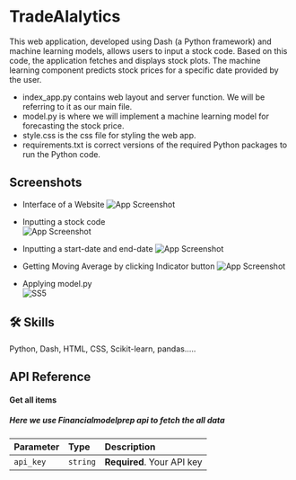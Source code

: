 
# TradeAIalytics

This web application, developed using Dash (a Python framework) and machine learning models, allows users to input a stock code. Based on this code, the application fetches and displays stock plots. The machine learning component predicts stock prices for a specific date provided by the user.  
+ index_app.py contains web layout and server function. We will be referring to it as our main file.
+ model.py is where we will implement a machine learning model for forecasting the stock price.
+ style.css is the css file for styling the web app.
+ requirements.txt is correct versions of the required Python packages to run the Python code.


## Screenshots
+ Interface of a Website
![App Screenshot](https://github.com/DG492003/TradeAIalytics/assets/113435632/30d2196e-38b5-4626-94c8-044ecabe249f)  
  
+ Inputting a stock code  
![App Screenshot](https://github.com/DG492003/TradeAIalytics/assets/113435632/45673979-cd9b-480d-95e6-87d91602d65f)  
  
+ Inputting a start-date and end-date
![App Screenshot](https://github.com/DG492003/TradeAIalytics/assets/113435632/308b13e4-c4e5-4820-bd97-7b5dad5e017b)  

+ Getting Moving Average by clicking Indicator button
![App Screenshot](https://github.com/DG492003/TradeAIalytics/assets/113435632/0acb453c-c5b5-450b-9576-534b915f01b6)

+ Applying model.py         
![SS5](https://github.com/DG492003/TradeAIalytics/assets/113435632/773f9beb-7e8f-4a99-a680-8559f0a2e1e5)





## 🛠 Skills
Python, Dash, HTML, CSS, Scikit-learn, pandas.....


## API Reference

#### Get all items
##### Here we use Financialmodelprep api to fetch the all data
#### 
| Parameter | Type     | Description                |
| :-------- | :------- | :------------------------- |
| `api_key` | `string` | **Required**. Your API key |


